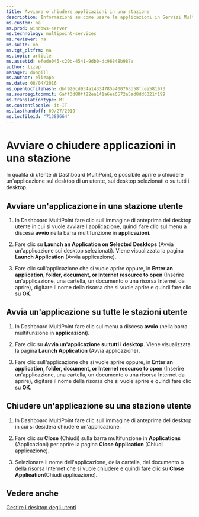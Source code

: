 ```yaml
---
title: Avviare o chiudere applicazioni in una stazione
description: Informazioni su come usare le applicazioni in Servizi MultiPoint
ms.custom: na
ms.prod: windows-server
ms.technology: multipoint-services
ms.reviewer: na
ms.suite: na
ms.tgt_pltfrm: na
ms.topic: article
ms.assetid: efede045-c20b-4541-9db0-dc96848b987a
author: lizap
manager: dongill
ms.author: elizapo
ms.date: 08/04/2016
ms.openlocfilehash: dbf926cd934a14334785a400763d58fcea581973
ms.sourcegitcommit: 6aff3d88ff22ea141a6ea6572a5ad8dd6321f199
ms.translationtype: MT
ms.contentlocale: it-IT
ms.lasthandoff: 09/27/2019
ms.locfileid: "71389664"
---
```

# <a name="launch-or-close-applications-on-a-station"></a>Avviare o chiudere applicazioni in una stazione
In qualità di utente di Dashboard MultiPoint, è possibile aprire o chiudere un'applicazione sul desktop di un utente, sui desktop selezionati o su tutti i desktop.  
  
## <a name="launch-an-application-on-a-user-station"></a>Avviare un'applicazione in una stazione utente  
  
1.  In Dashboard MultiPoint fare clic sull'immagine di anteprima del desktop utente in cui si vuole avviare l'applicazione, quindi fare clic sul menu a discesa **avvio** nella barra multifunzione in **applicazioni**.  
  
2.  Fare clic su **Launch an Application on Selected Desktops** (Avvia un'applicazione sui desktop selezionati). Viene visualizzata la pagina **Launch Application** (Avvia applicazione).  
  
3.  Fare clic sull'applicazione che si vuole aprire oppure, in **Enter an application, folder, document, or Internet resource to open** (Inserire un'applicazione, una cartella, un documento o una risorsa Internet da aprire), digitare il nome della risorsa che si vuole aprire e quindi fare clic su **OK**.  
  
## <a name="launch-an-application-on-all-user-stations"></a>Avvia un'applicazione su tutte le stazioni utente  
  
1.  In Dashboard MultiPoint fare clic sul menu a discesa **avvio** (nella barra multifunzione in **applicazioni**).  
  
2.  Fare clic su **Avvia un'applicazione su tutti i desktop**. Viene visualizzata la pagina **Launch Application** (Avvia applicazione).  
  
3.  Fare clic sull'applicazione che si vuole aprire oppure, in **Enter an application, folder, document, or Internet resource to open** (Inserire un'applicazione, una cartella, un documento o una risorsa Internet da aprire), digitare il nome della risorsa che si vuole aprire e quindi fare clic su **OK**.  
  
## <a name="close-an-application-on-a-user-station"></a>Chiudere un'applicazione su una stazione utente  
  
1.  In Dashboard MultiPoint fare clic sull'immagine di anteprima del desktop in cui si desidera chiudere un'applicazione.  
  
2.  Fare clic su **Close** (Chiudi) sulla barra multifunzione in **Applications** (Applicazioni) per aprire la pagina **Close Application** (Chiudi applicazione).  
  
3.  Selezionare il nome dell'applicazione, della cartella, del documento o della risorsa Internet che si vuole chiudere e quindi fare clic su **Close Application**(Chiudi applicazione).  
  
## <a name="see-also"></a>Vedere anche  
[Gestire i desktop degli utenti](manage-user-desktops-using-multipoint-dashboard.md)  
  
